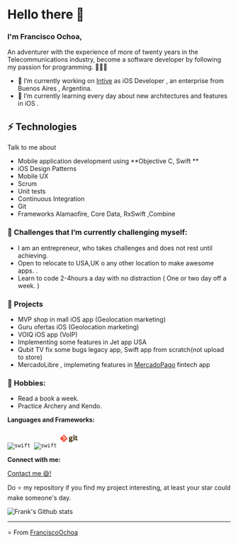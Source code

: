 # Hello there 👋 

### I'm Francisco Ochoa, 

An adventurer  with the experience of more of twenty years  in the Telecommunications industry, become a software developer by following my passion for programming.  👨🏻‍💻 


- 🔭 I’m currently working on [Intive](https://intive.com/) as iOS Developer , an enterprise from Buenos Aires , Argentina.
- 🌱 I’m currently learning  every day about new architectures and features in iOS .

## ⚡ Technologies
Talk to me about
- Mobile application development using **Objective C, Swift **
- iOS  Design Patterns
- Mobile UX
- Scrum 
- Unit tests
- Continuous Integration
- Git
- Frameworks Alamaofire, Core Data, RxSwift ,Combine

### 🌱 Challenges that I’m currently challenging myself:
 * I am an entrepreneur, who takes challenges and does not rest until achieving.
 *  Open to relocate to USA,UK o any other location to make awesome apps. . 
 * Learn to code 2-4hours a day with no distraction ( One or two day off a week. )

### 💼 Projects
* MVP shop in mall iOS app (Geolocation marketing)
* Guru ofertas iOS  (Geolocation marketing)
* VOIQ iOS app (VoIP)
* Implementing some features in Jet app  USA
* Qubit TV fix some bugs legacy app, Swift app from scratch(not upload to store)
* MercadoLibre , implemeting features in [MercadoPago](https://apps.apple.com/ar/app/mercado-pago/id925436649) fintech app 

### 🏹 Hobbies:
* Read a book a week.
* Practice Archery and Kendo.




 **Languages and Frameworks:**
<p align="left">
  <code><img src="https://encrypted-tbn0.gstatic.com/images?q=tbn:ANd9GcRxMmi-boqcKTfjNTVK_X0K9XAtSwHWd3u6ugd01oo24VTTECeTYh_THnA72-ScZ_LgCx0&usqp=CAU" alt="swift" width="40" height="40"/></code>&nbsp;
  <code><img src="https://github.com/abranhe/programming-languages-logos/blob/master/src/swift/swift_48x48.png" alt="swift" width="40" height="40"/></code>&nbsp;
  <code><img src="https://raw.githubusercontent.com/github/explore/80688e429a7d4ef2fca1e82350fe8e3517d3494d/topics/git/git.png" alt="git" width="40" height="40" /></code>&nbsp;
   </p>

**Connect with me:**

  [Contact me 😄!](https://www.linkedin.com/in/ochoafrancisco/)



Do ⭐ my repository if you find my project interesting, at least your star could make someone's day.  


![Frank's Github stats](https://github-readme-stats.vercel.app/api?username=frank0ch0a&show_icons=true)

---


⭐️ From [FranciscoOchoa](https://github.com/frank0ch0a)
